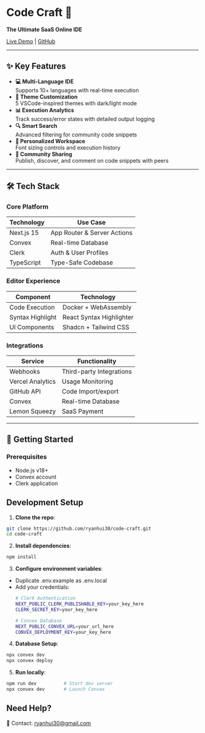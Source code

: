# Code Craft 🚀  
**The Ultimate SaaS Online IDE**  

[Live Demo](https://code-craft-kappa-lyart.vercel.app/) | [GitHub](https://github.com/ryanhui30/code-craft)  

---

## ✨ Key Features  
- **💻 Multi-Language IDE**  
  Supports 10+ languages with real-time execution  
- **🎨 Theme Customization**  
  5 VSCode-inspired themes with dark/light mode  
- **📊 Execution Analytics**  
  Track success/error states with detailed output logging  
- **🔍 Smart Search**  
  Advanced filtering for community code snippets  
- **👤 Personalized Workspace**  
  Font sizing controls and execution history  
- **🤝 Community Sharing**  
  Publish, discover, and comment on code snippets with peers  

---

## 🛠️ Tech Stack  

### Core Platform  
| Technology       | Use Case                     |
|------------------|------------------------------|
| Next.js 15       | App Router & Server Actions  |
| Convex           | Real-time Database           |
| Clerk            | Auth & User Profiles         |
| TypeScript       | Type-Safe Codebase           |

### Editor Experience  
| Component        | Technology                   |
|------------------|------------------------------|
| Code Execution   | Docker + WebAssembly         |
| Syntax Highlight | React Syntax Highlighter     |
| UI Components    | Shadcn + Tailwind CSS        |

### Integrations  
| Service          | Functionality                |
|------------------|------------------------------|
| Webhooks         | Third-party Integrations     |
| Vercel Analytics | Usage Monitoring             |
| GitHub API       | Code Import/export           |
| Convex           | Real-time Database           |
| Lemon Squeezy    | SaaS Payment                 |

---

## 🚀 Getting Started

### Prerequisites  
- Node.js v18+  
- Convex account  
- Clerk application  

## **Development Setup**  
1. **Clone the repo**:  
  ```bash
  git clone https://github.com/ryanhui30/code-craft.git
  cd code-craft
  ```

2. **Install dependencies**:
  ```bash
  npm install
  ```

3. **Configure environment variables**:
- Duplicate .env.example as .env.local
- Add your credentials:
  ```bash
  # Clerk Authentication
  NEXT_PUBLIC_CLERK_PUBLISHABLE_KEY=your_key_here
  CLERK_SECRET_KEY=your_key_here
  
  # Convex Database
  NEXT_PUBLIC_CONVEX_URL=your_url_here
  CONVEX_DEPLOYMENT_KEY=your_key_here
  ```
  
4. **Database Setup**:
  ```bash
  npx convex dev
  npx convex deploy
  ```

5. **Run locally**:
  ```bash
  npm run dev          # Start dev server
  npx convex dev       # Launch Convex
  ```

## **Need Help**?
📩 Contact: ryanhui30@gmail.com




